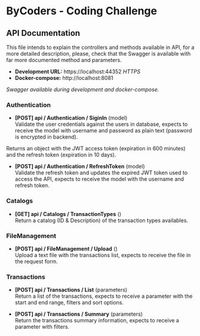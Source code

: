 # ByCoders - Coding Challenge

## API Documentation

This file intends to explain the controllers and methods available in API, for a more detailed description, please, check that the Swagger is available with far more documented method and parameters.

- **Development URL:** https://localhost:44352 *HTTPS*
- **Docker-compose:** http://localhost:8081

*Swagger available during development and docker-compose.*

### Authentication
* **[POST] api / Authentication / SiginIn** (model)<br />
Validate the user credentials against the users in database, expects to receive the model with username and password as plain text (password is encrypted in backend).

Returns an object with the JWT access token (expiration in 600 minutes) and the refresh token (expiration in 10 days).

* **[POST] api / Authentication / RefreshToken** (model)<br />
Validate the refresh token and updates the expired JWT token used to access the API, expects to receive the model with the username and refresh token.


### Catalogs
* **[GET] api / Catalogs / TransactionTypes** ()<br />
Return a catalog (ID & Description) of the transaction types availables.


### FileManagement
* **[POST] api / FileManagement / Upload** ()<br />
Upload a text file with the transactions list, expects to receive the file in the request form.

### Transactions
* **[POST] api / Transactions / List** (parameters)<br />
Return a list of the transactions, expects to receive a parameter with the start and end range, filters and sort options.

* **[POST] api / Transactions / Summary** (parameters)<br />
Return the transactions summary information, expects to receive a parameter with filters.